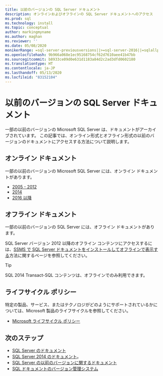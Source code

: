 ```yaml
---
title: 以前のバージョンの SQL Server ドキュメント
description: オンラインおよびオフラインの SQL Server ドキュメントへのアクセス
ms.prod: sql
ms.technology: install
ms.topic: conceptual
author: markingmyname
ms.author: maghan
ms.reviewer: ''
ms.date: 05/08/2020
monikerRange: =sql-server-previousversions||>=sql-server-2016||=sqlallproducts-allversions
ms.openlocfilehash: 9b966a068e1ec95168754cf62d7610aee41b47bb
ms.sourcegitcommit: b8933ce09d0e631d1183a84d2c2ad3dfd0602180
ms.translationtype: HT
ms.contentlocale: ja-JP
ms.lasthandoff: 05/13/2020
ms.locfileid: "83152104"
---
```

# <a name="previous-versions-of-sql-server-documentation"></a>以前のバージョンの SQL Server ドキュメント

一部の以前のバージョンの Microsoft SQL Server は、ドキュメントがアーカイブされています。 この記事では、オンライン形式とオフライン形式の以前のバージョンのドキュメントにアクセスする方法について説明します。

## <a name="online-documentation"></a>オンライン ドキュメント

一部の以前のバージョンの Microsoft SQL Server には、オンライン ドキュメントがあります。

- [2005 - 2012](https://docs.microsoft.com/previous-versions/sql/)
- [2014](../2014/2014-toc/index.yml?view=sql-server-2014)
- [2016 以降](../sql-server/index.yml?view=sql-server-2016)

## <a name="offline-documentation"></a>オフライン ドキュメント

一部の以前のバージョンの SQL Server には、オフライン ドキュメントがあります。

SQL Server バージョン 2012 以降のオフライン コンテンツにアクセスするには、[SSMS で SQL Server ドキュメントをインストールしてオフラインで表示する](sql-server-offline-documentation.md)方法に関するページを参照してください。

> [!Tip]
> SQL 2014 Transact-SQL コンテンツは、オフラインでのみ利用できます。

## <a name="lifecycle-policy"></a>ライフサイクル ポリシー

特定の製品、サービス、またはテクノロジがどのようにサポートされているかについては、Microsoft 製品のライフサイクルを参照してください。

- [Microsoft ライフサイクル ポリシー](https://support.microsoft.com/lifecycle/selectindex)

## <a name="next-steps"></a>次のステップ

- [SQL Server のドキュメント](../sql-server/index.yml?view=sql-server-2016)
- [SQL Server 2014 のドキュメント](../2014/2014-toc/index.yml?view=sql-server-2014)。
- [SQL Server の以前のバージョンに関するドキュメント](https://docs.microsoft.com/previous-versions/sql/)
- [SQL ドキュメントのバージョン管理システム](../sql-server/versioning-system-monikers-ui-sql-server.md?view=sql-server-2016)